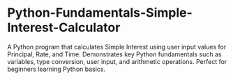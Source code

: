 # Python-Fundamentals-Simple-Interest-Calculator
A Python program that calculates Simple Interest using user input values for Principal, Rate, and Time. Demonstrates key Python fundamentals such as variables, type conversion, user input, and arithmetic operations. Perfect for beginners learning Python basics.
